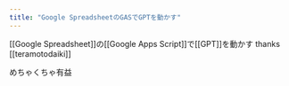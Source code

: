 ```yaml
---
title: "Google SpreadsheetのGASでGPTを動かす"
---
```


[[Google Spreadsheet]]の[[Google Apps Script]]で[[GPT]]を動かす
thanks [[teramotodaiki]]

めちゃくちゃ有益
